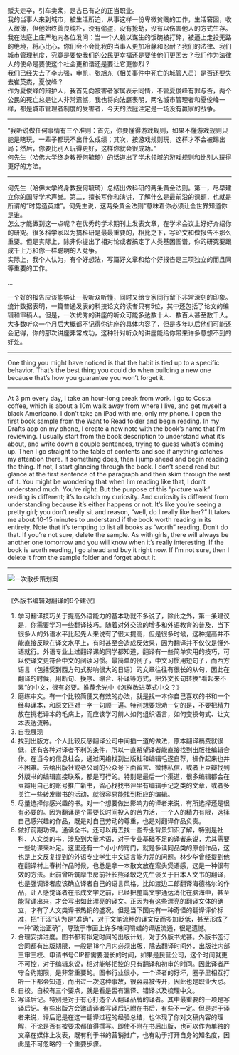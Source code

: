贩夫走卒，引车卖浆，是古已有之的正当职业。  
我的当事人来到城市，被生活所迫，从事这样一份卑微贫贱的工作，生活窘困，收入微薄，但他始终善良纯朴，没有偷盗，没有抢劫，没有以伤害他人的方式生存。  
我在法庭上庄严地向各位发问：当一个人赖以谋生的饭碗被打碎，被逼上走投无路的绝境，将心比心，你们会不会比我的当事人更加冷静和忍耐？我们的法律、我们城市管理制度，究竟是要使我们的公民更幸福还是要使他们更困苦？我们作为法律人的使命是要使这个社会更和谐还是要让它更惨烈？  
我们已经失去了李志强，申凯，张旭东（相关事件中死亡的城管人员）是否还要失去崔英杰，夏俊峰？  
作为夏俊峰的辩护人，我首先向被害者家属表示同情，不管夏俊峰有罪与否，两个公民的死亡总是让人非常遗憾，我也将向法庭表明，两名城市管理者和夏俊峰一样，都是城市管理者制度的受害者，今天的法庭注定是一场没有赢家的战争。
___
“我听说做任何事情有三个准则：首先，你要懂得游戏规则，如果不懂游戏规则只能是瞎玩，一辈子都玩不出什么成绩；其次，按游戏规则玩，这样才不会被踢出局；然后，你要比别人玩得更好，这样你就会很成功。”  
何先生（哈佛大学终身教授何毓琦）的话道出了学术领域的游戏规则和比别人玩得更好的方法。
___
何先生（哈佛大学终身教授何毓琦）总结出做科研的两条黄金法则。第一，尽早建立你的国际学术声誉。第二，擅长写作和演讲，了解什么是最前沿的课题，也就是所谓的“时势造英雄”。何先生说，这两条黄金法则“意味着你必须让全世界知道你是谁。  
怎么才能做到这一点呢？在优秀的学术期刊上发表文章，在学术会议上好好介绍你的研究。很多科学家以为搞科研是最最重要的，相比之下，写论文和做报告不那么重要。但是实际上，除非你提出了相对论或者搞定了人类基因图谱，你的研究要跟成千上万和你一样聪明的人竞争。  
实际上，我个人认为，有个好想法，写篇好文章和给个好报告是三项独立的而且同等重要的工作。

...

一个好的报告应该能够让一般听众听懂，同时又给专家同行留下非常深刻的印象。统计数据表明，一篇普通发表的科技论文的读者只有5位，其中还包括了论文的编辑和审稿人。但是，一次优秀的讲座的听众可能多达数十人、数百人甚至数千人。  
大多数听众一个月后大概都不记得你讲座的具体内容了，但是多年以后他们可能还会记得，你的那次讲座非常成功，这种针对听众的讲座能给你带来许多意想不到的好处。
___
One thing you might have noticed is that the habit is tied up to a specific behavior. That’s the best thing you could do when building a new one because that’s how you guarantee you won’t forget it.
___
At 3 pm every day, I take an hour-long break from work. I go to Costa coffee, which is about a 10m walk away from where I live, and get myself a black Americano. I don’t take an iPad with me, only my phone. I open the first book sample from the Want to Read folder and begin reading. In my Drafts app on my phone, I create a new note with the book’s name that I’m reviewing. I usually start from the book description to understand what it’s about, and write down a couple sentences, trying to guess what’s coming up. Then I go straight to the table of contents and see if anything catches my attention there. If something does, then I jump ahead and begin reading the thing. If not, I start glancing through the book. I don’t speed read but glance at the first sentence of the paragraph and then skim through the rest of it. You might be wondering that when I’m reading like that, I don’t understand much. You’re right. But the purpose of this “picture walk” reading is different; it’s to catch my curiosity. And curiosity is different from understanding because it’s either happens or not. It’s like you’re seeing a pretty girl; you don’t really sit and reason, “well, do I really like her?” It takes me about 10-15 minutes to understand if the book worth reading in its entirety. Note that it’s tempting to list all books as “worth” reading. Don’t do that. If you’re not sure, delete the sample. As with girls, there will always be another one tomorrow and you will know when it’s really interesting. If the book is worth reading, I go ahead and buy it right now. If I’m not sure, then I delete it from the sample folder and forget about it.
___
![一次散步策划案](walk.jpg)
___
《外版书编辑对翻译的9个建议》

1. 学习翻译技巧关于提高外语能力的基本功就不多说了，除此之外，第一条建议是，你需要学习一些翻译技巧。随着对外交流的增多和外语教育的普及，当下很多人的外语水平比起先人来说有了很大提高，但是很多时候，这种提高并不能直接反映在译文水平上，有时甚至会造成反效果，因为翻译并不仅仅是懂外语就行。外语专业上过翻译课的同学都知道，翻译有一些简单实用的技巧，可以使译文更符合中文的阅读习惯。最简单的例子，中文习惯用短句子，而西方语言（包括受到西方句式影响很大的日语）的文章往往有很长的从句，因此在翻译的时候，用断句、换序、缩合、补译等方式，把外文长句转换“看起来不累”的中文，很有必要。推荐余光中《怎样改进英式中文？》
2. 磨练中文。有一个比较简便又有效的办法，就是找一本你自己喜欢的书和一个经典译本，和原文匹对一字一句顺一遍。特别想要规劝一句的是，不要把精力放在挑老译本的毛病上，而应该学习前人如何组织语言，如何变换句式、让文本表达流畅。
3. 自我展现
4. 找到出版方。个人比较反感翻译公司中间插一道的做法，原本翻译稿费就很低，还有各种对译者不利的条件，所以一直希望译者能直接找到出版社编辑合作。在当今的信息社会，通过网络找到出版社和编辑毛遂自荐，操作起来也并不困难。去给出版社或者公司的公众号下面留言、微博私信，或者上豆瓣找到外版书的编辑直接联系，都是可行的。特别是最后一个渠道，很多编辑都会在豆瓣用自己的账号推广新书，留心找找书评里有编辑手记之类的文章，或者多关注一些转发赠书的活动，就很容易能找到相应的编辑。
5. 尽量选择你感兴趣的书。对一个想要做出影响力的译者来说，有所选择还是很有必要的。因为翻译是个需要长时间投入的苦力活，一个人的精力有限，选择自己感兴趣的作品，既是对自己劳动的尊重，也是对翻译作品负责。
6. 做好前期功课。通读全书。还可以再去找一些专业背景知识了解，特别是社科、人文类的书，涉及到大量术语，对于专业基础不足的译者来说，尤其需要一些功课来补足。这里还有一个小小的窍门，就是多读同品类的原创作品，这也是上文反复提到的外语专业学生中文语言能力差的问题。林少华曾经提到他在翻译村上春树作品时候，也总是拿一本散文放在案头煲语感，这是一种很有效的方法。此前曾听筑摩书房前社长熊泽敏之先生谈关于日本人文书的翻译，也是强调译者应该确立译者自己的语言风格，比如渡边二郎翻译海德格尔的作品，让人感觉译者在形成文字之前，已经把整篇文字通达消化在脑海中，甚至能背诵出来，才会写出如此漂亮的译文。正因为有这些漂亮的翻译文体的确立，才有了人文类译书热销的盛况。但是当下国内有一种奇怪的翻译评价标准，把“干涩”认为是“准确”，对于文笔流畅的译文反而多加贬低，甚至形成了一种“政治正确”，导致于市面上许多味同嚼蜡的译版流通，很是遗憾。
7. 合理安排进度。图书都有拟定时间的出版计划，对于外版书尤甚。外版书签订合同都有出版期限，一般是18个月内必须出版，除去翻译时间外，出版社内部三审三校、申请书号CIP都需要漫长的时间，如果是民营公司，这个时间就更不可控，对于编辑来说，相对能够把控的只有翻译和初审的时间。因此译者严守合约期限，是非常重要的。图书行业很小，一个译者的好坏，圈子里相互打听一下都会知道，而出过一次这种事故，很容易被传开，因此也是职业大忌。
8. 自校。自校有三个要点，就是看是否有漏译、错译以及梳理中文。
9. 写译后记。特别是对于有心打造个人翻译品牌的译者。其中最重要的一项是写译后记。有些出版方会邀请译者写译后记附在书后，有些不一定。但是对于译者来说，译后记是在这一翻译过程的经验总结，也体现了你对文稿内容的理解，不论是否有被要求都值得撰写。即使不附在书后出版，也可以作为单独的文章在媒体上发表，既有利于书的营销推广，也有助于打开自身的知名度，因此是不可忽略的一个重要步骤。 
